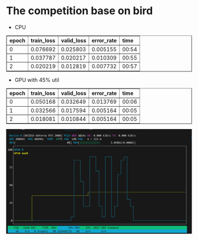 # The competition base on bird 

- CPU

<table border="1" class="dataframe">
  <thead>
    <tr style="text-align: left;">
      <th>epoch</th>
      <th>train_loss</th>
      <th>valid_loss</th>
      <th>error_rate</th>
      <th>time</th>
    </tr>
  </thead>
  <tbody>
    <tr>
      <td>0</td>
      <td>0.076692</td>
      <td>0.025803</td>
      <td>0.005155</td>
      <td>00:54</td>
    </tr>
    <tr>
      <td>1</td>
      <td>0.037787</td>
      <td>0.020217</td>
      <td>0.010309</td>
      <td>00:55</td>
    </tr>
    <tr>
      <td>2</td>
      <td>0.020219</td>
      <td>0.012819</td>
      <td>0.007732</td>
      <td>00:57</td>
    </tr>
  </tbody>
</table>

- GPU with 45% util

<table border="1" class="dataframe">
  <thead>
    <tr style="text-align: left;">
      <th>epoch</th>
      <th>train_loss</th>
      <th>valid_loss</th>
      <th>error_rate</th>
      <th>time</th>
    </tr>
  </thead>
  <tbody>
    <tr>
      <td>0</td>
      <td>0.050168</td>
      <td>0.032649</td>
      <td>0.013769</td>
      <td>00:06</td>
    </tr>
    <tr>
      <td>1</td>
      <td>0.032566</td>
      <td>0.017594</td>
      <td>0.005164</td>
      <td>00:05</td>
    </tr>
    <tr>
      <td>2</td>
      <td>0.018081</td>
      <td>0.010844</td>
      <td>0.005164</td>
      <td>00:05</td>
    </tr>
  </tbody>
</table>


![alt text](/images/2024-04-14-GPUvsCPU/image.png)
